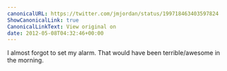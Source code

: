 ```yaml
---
canonicalURL: https://twitter.com/jmjordan/status/199718463403597824
ShowCanonicalLink: true
CanonicalLinkText: View original on
date: 2012-05-08T04:32:46+00:00
---
```

I almost forgot to set my alarm. That would have been terrible/awesome in the morning.